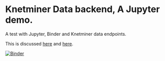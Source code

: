 # Knetminer Data backend, A Jupyter demo.

A test with Jupyter, Binder and Knetminer data endpoints.

This is discussed [here](https://knetminer.com/cases/the-power-of-standardised-and-fair-knowledge-graphs.html) and 
[here](https://designingfuturewheat.org.uk/dfw-and-fair-agriculture-data-the-knetminer-experience/).

[![Binder](https://mybinder.org/badge_logo.svg)](https://mybinder.org/v2/git/https%3A%2F%2Fgithub.com%2FRothamsted%2Fknetminer-backend-doc/HEAD?labpath=%2Fjupyter-demo)
